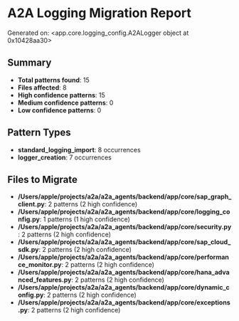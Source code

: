 # A2A Logging Migration Report
Generated on: <app.core.logging_config.A2ALogger object at 0x10428aa30>

## Summary
- **Total patterns found**: 15
- **Files affected**: 8
- **High confidence patterns**: 15
- **Medium confidence patterns**: 0
- **Low confidence patterns**: 0

## Pattern Types
- **standard_logging_import**: 8 occurrences
- **logger_creation**: 7 occurrences

## Files to Migrate
- **/Users/apple/projects/a2a/a2a_agents/backend/app/core/sap_graph_client.py**: 2 patterns (2 high confidence)
- **/Users/apple/projects/a2a/a2a_agents/backend/app/core/logging_config.py**: 1 patterns (1 high confidence)
- **/Users/apple/projects/a2a/a2a_agents/backend/app/core/security.py**: 2 patterns (2 high confidence)
- **/Users/apple/projects/a2a/a2a_agents/backend/app/core/sap_cloud_sdk.py**: 2 patterns (2 high confidence)
- **/Users/apple/projects/a2a/a2a_agents/backend/app/core/performance_monitor.py**: 2 patterns (2 high confidence)
- **/Users/apple/projects/a2a/a2a_agents/backend/app/core/hana_advanced_features.py**: 2 patterns (2 high confidence)
- **/Users/apple/projects/a2a/a2a_agents/backend/app/core/dynamic_config.py**: 2 patterns (2 high confidence)
- **/Users/apple/projects/a2a/a2a_agents/backend/app/core/exceptions.py**: 2 patterns (2 high confidence)